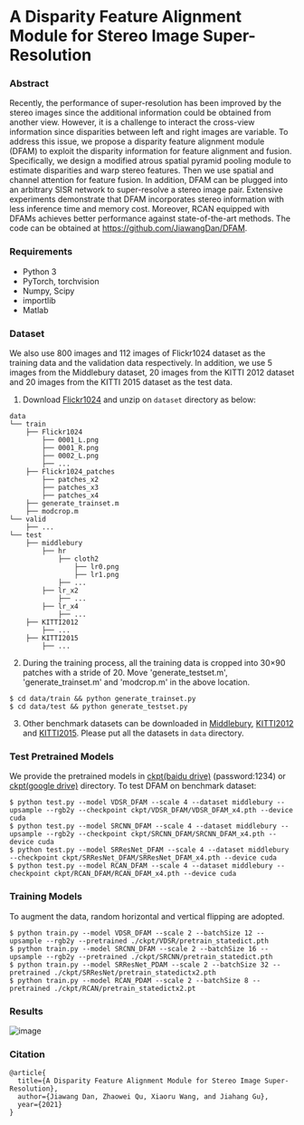 # A Disparity Feature Alignment Module for Stereo Image Super-Resolution

### Abstract
Recently, the performance of super-resolution has been improved by the stereo images since the additional information could be obtained from another view. However, it is a challenge to interact the cross-view information since disparities between left and right images are variable. To address this issue, we propose a disparity feature alignment module (DFAM) to exploit the disparity information for feature alignment and fusion. Specifically, we design a modified atrous spatial pyramid pooling module to estimate disparities and warp stereo features. Then we use spatial and channel attention for feature fusion. In addition, DFAM can be plugged into an arbitrary SISR network to super-resolve a stereo image pair. Extensive experiments demonstrate that DFAM incorporates stereo information with less inference time and memory cost. Moreover, RCAN equipped with DFAMs achieves better performance against state-of-the-art methods. The code can be obtained at https://github.com/JiawangDan/DFAM.

### Requirements
- Python 3
- PyTorch, torchvision
- Numpy, Scipy
- importlib
- Matlab

### Dataset
We also use 800 images and 112 images of Flickr1024 dataset as the training data and the validation data respectively. In addition, we use 5 images from the Middlebury dataset, 20 images from the KITTI 2012 dataset and 20 images from the KITTI 2015 dataset as the test data.

1. Download [Flickr1024](https://yingqianwang.github.io/Flickr1024) and unzip on `dataset` directory as below:
  ```
  data
  └── train
      ├── Flickr1024
          ├── 0001_L.png
          ├── 0001_R.png
          ├── 0002_L.png
          ├── ...
      ├── Flickr1024_patches
          ├── patches_x2
          ├── patches_x3
          ├── patches_x4
      ├── generate_trainset.m
      ├── modcrop.m
  └── valid
      ├── ...
  └── test
      ├── middlebury
          ├── hr
              ├── cloth2
                  ├── lr0.png
                  ├── lr1.png
              ├── ...
          ├── lr_x2
              ├── ...
          ├── lr_x4
              ├── ...
      ├── KITTI2012
          ├── ...
      ├── KITTI2015
          ├── ...
  ```
2. During the training process, all the training data is cropped into 30×90 patches with a stride of 20. Move 'generate_testset.m', 'generate_trainset.m' and 'modcrop.m' in the above location.
```shell
$ cd data/train && python generate_trainset.py
$ cd data/test && python generate_testset.py
```
3. Other benchmark datasets can be downloaded in [Middlebury](https://vision.middlebury.edu/stereo/), [KITTI2012](http://www.cvlibs.net/datasets/kitti/eval_stereo_flow.php?benchmark=stereo) and [KITTI2015](http://www.cvlibs.net/datasets/kitti/eval_scene_flow.php?benchmark=stereo). Please put all the datasets in `data` directory.

### Test Pretrained Models
We provide the pretrained models in [ckpt(baidu drive)](https://pan.baidu.com/s/1gwBtig-SIOzrpEyMczLfkw) (password:1234) or [ckpt(google drive)](https://drive.google.com/file/d/1DGh5oVfw1p5yjanNdjZQOngx-JYzarhj/view?usp=sharing) directory. To test DFAM on benchmark dataset:
```shell
$ python test.py --model VDSR_DFAM --scale 4 --dataset middlebury --upsample --rgb2y --checkpoint ckpt/VDSR_DFAM/VDSR_DFAM_x4.pth --device cuda
$ python test.py --model SRCNN_DFAM --scale 4 --dataset middlebury --upsample --rgb2y --checkpoint ckpt/SRCNN_DFAM/SRCNN_DFAM_x4.pth --device cuda
$ python test.py --model SRResNet_DFAM --scale 4 --dataset middlebury --checkpoint ckpt/SRResNet_DFAM/SRResNet_DFAM_x4.pth --device cuda
$ python test.py --model RCAN_DFAM --scale 4 --dataset middlebury --checkpoint ckpt/RCAN_DFAM/RCAN_DFAM_x4.pth --device cuda
```

### Training Models
To augment the data, random horizontal and vertical flipping are adopted. 
```shell
$ python train.py --model VDSR_DFAM --scale 2 --batchSize 12 --upsample --rgb2y --pretrained ./ckpt/VDSR/pretrain_statedict.pth
$ python train.py --model SRCNN_DFAM --scale 2 --batchSize 16 --upsample --rgb2y --pretrained ./ckpt/SRCNN/pretrain_statedict.pth
$ python train.py --model SRResNet_PDAM --scale 2 --batchSize 32 --pretrained ./ckpt/SRResNet/pretrain_statedictx2.pth
$ python train.py --model RCAN_PDAM --scale 2 --batchSize 8 --pretrained ./ckpt/RCAN/pretrain_statedictx2.pt
```
### Results
![image](https://github.com/JiawangDan/DFAM/blob/main/fig/results1.png)

### Citation
```
@article{
  title={A Disparity Feature Alignment Module for Stereo Image Super-Resolution},
  author={Jiawang Dan, Zhaowei Qu, Xiaoru Wang, and Jiahang Gu},
  year={2021}
}
```
